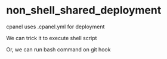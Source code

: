 # non_shell_shared_deployment

cpanel uses .cpanel.yml for deployment

We can trick it to execute shell script

Or, we can run bash command on git hook

